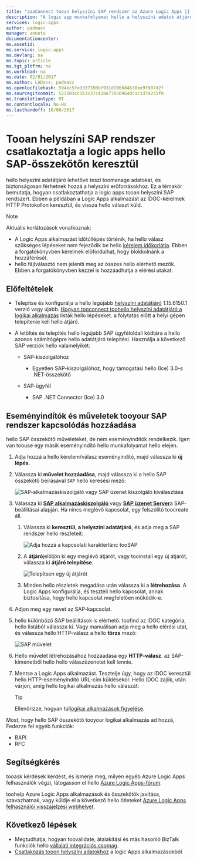 ```yaml
---
title: "aaaConnect tooan helyszíni SAP rendszer az Azure Logic Apps |} Microsoft Docs"
description: "A logic app munkafolyamat hello a helyszíni adatok átjárón keresztül kapcsolódó tooan helyszíni SAP rendszer"
services: logic-apps
author: padmavc
manager: anneta
documentationcenter: 
ms.assetid: 
ms.service: logic-apps
ms.devlang: na
ms.topic: article
ms.tgt_pltfrm: na
ms.workload: na
ms.date: 02/01/2017
ms.author: LADocs; padmavc
ms.openlocfilehash: 594ec5fed337398bf931d396684630ee9f907d2f
ms.sourcegitcommit: 523283cc1b3c37c428e77850964dc1c33742c5f0
ms.translationtype: MT
ms.contentlocale: hu-HU
ms.lasthandoff: 10/06/2017
---
```

# <a name="connect-tooan-on-premises-sap-system-from-logic-apps-with-hello-sap-connector"></a>Tooan helyszíni SAP rendszer csatlakoztatja a logic apps hello SAP-összekötőn keresztül 

hello helyszíni adatátjáró lehetővé teszi toomanage adatokat, és biztonságosan férhetnek hozzá a helyszíni erőforrásokhoz. Ez a témakör bemutatja, hogyan csatlakoztathatja a logic apps tooan helyszíni SAP rendszert. Ebben a példában a Logic Apps alkalmazást az IDOC-kérelmek HTTP Protokollon keresztül, és vissza hello választ küld.    

> [!NOTE]
> Aktuális korlátozások vonatkoznak: 
> - A Logic Apps alkalmazást időtúllépés történik, ha hello válasz szükséges lépéseket nem fejeződik be hello [kérelem időkorlátja](./logic-apps-limits-and-config.md). Ebben a forgatókönyvben kérelmek előfordulhat, hogy blokkolnánk a hozzáférését. 
> - hello fájlválasztó nem jeleníti meg az összes hello elérhető mezők. Ebben a forgatókönyvben kézzel is hozzáadhatja a elérési utakat.

## <a name="prerequisites"></a>Előfeltételek

- Telepítse és konfigurálja a hello legújabb [helyszíni adatátjáró](https://www.microsoft.com/download/details.aspx?id=53127) 1.15.6150.1 verzió vagy újabb. [Hogyan tooconnect toohello helyszíni adatátjáró a logikai alkalmazás](http://aka.ms/logicapps-gateway) listák hello lépéseket. a folytatás előtt a helyi gépen telepítenie kell hello átjáró.

- A letöltés és telepítés hello legújabb SAP ügyféloldali kódtára a hello azonos számítógépre hello adatátjáró telepítési. Használja a következő SAP verziók hello valamelyikét: 
    - SAP-kiszolgálóhoz
        - Egyetlen SAP-kiszolgálóhoz, hogy támogatási hello (Ice) 3.0-s .NET-összekötő
 
    - SAP-ügyfél
        - SAP .NET Connector (Ice) 3.0

## <a name="add-triggers-and-actions-for-connecting-tooyour-sap-system"></a>Eseményindítók és műveletek tooyour SAP rendszer kapcsolódás hozzáadása

hello SAP összekötő műveleteket, de nem eseményindítók rendelkezik. Igen van toouse egy másik eseményindító hello munkafolyamat hello elején. 

1. Adja hozzá a hello kérelem/válasz eseményindító, majd válassza ki **új lépés**.

2. Válassza ki **művelet hozzáadása**, majd válassza ki a hello SAP összekötő beírásával `SAP` hello keresési mező:    

     ![SAP-alkalmazáskiszolgáló vagy SAP üzenet kiszolgáló kiválasztása](media/logic-apps-using-sap-connector/sap-action.png)

3. Válassza ki [ **SAP alkalmazáskiszolgáló** ](https://wiki.scn.sap.com/wiki/display/ABAP/ABAP+Application+Server) vagy [ **SAP üzenet Server**](http://help.sap.com/saphelp_nw70/helpdata/en/40/c235c15ab7468bb31599cc759179ef/frameset.htm)a SAP-beállításai alapján. Ha nincs meglévő kapcsolat, egy felszólító toocreate áll.

   1. Válassza ki **keresztül, a helyszíni adatátjáró**, és adja meg a SAP rendszer hello részleteit:   

       ![Adja hozzá a kapcsolati karakterlánc tooSAP](media/logic-apps-using-sap-connector/picture2.png)  

   2. A **átjáró**jelöljön ki egy meglévő átjárót, vagy tooinstall egy új átjárót, válassza ki **átjáró telepítése**.

        ![Telepítsen egy új átjárót](media/logic-apps-using-sap-connector/install-gateway.png)
  
   3. Minden hello részletek megadása után válassza ki a **létrehozása**. 
   A Logic Apps konfigurálja, és teszteli hello kapcsolat, annak biztosítása, hogy hello kapcsolat megfelelően működik-e.

4. Adjon meg egy nevet az SAP-kapcsolat.

5. hello különböző SAP beállítások is elérhető. toofind az IDOC kategória, hello listából válassza ki. Vagy manuálisan adja meg a hello elérési utat, és válassza hello HTTP-válasz a hello **törzs** mező:

     ![SAP művelet](media/logic-apps-using-sap-connector/picture3.png)

6. Hello művelet létrehozásához hozzáadása egy **HTTP-válasz**. az SAP-kimenetből hello hello válaszüzenetet kell lennie.

7. Mentse a Logic Apps alkalmazást. Tesztelje úgy, hogy az IDOC keresztül hello HTTP-eseményindító URL-cím küldésekor. Hello IDOC zajlik, után várjon, amíg hello logikai alkalmazás hello válaszát:   

     > [!TIP]
     > Ellenőrizze, hogyan túl[logikai alkalmazások figyelése](../logic-apps/logic-apps-monitor-your-logic-apps.md).

Most, hogy hello SAP összekötő tooyour logikai alkalmazás ad hozzá, Fedezze fel egyéb funkciók:

- BAPI
- RFC

## <a name="get-help"></a>Segítségkérés

tooask kérdések kérdést, és ismerje meg, milyen egyéb Azure Logic Apps felhasználók végzi, látogasson el hello [Azure Logic Apps-fórum](https://social.msdn.microsoft.com/Forums/en-US/home?forum=azurelogicapps).

toohelp Azure Logic Apps alkalmazások és összekötők javítása, szavazhatnak, vagy küldje el a következő hello ötleteket [Azure Logic Apps felhasználói visszajelzési webhelyet](http://aka.ms/logicapps-wish).

## <a name="next-steps"></a>Következő lépések

- Megtudhatja, hogyan toovalidate, átalakítási és más hasonló BizTalk funkciók hello [vállalati integrációs csomag](../logic-apps/logic-apps-enterprise-integration-overview.md). 
- [Csatlakozás tooon helyszíni adatokhoz](../logic-apps/logic-apps-gateway-connection.md) a logic Apps alkalmazásokból
